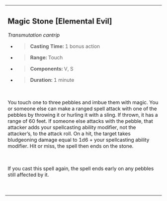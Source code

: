 <table><tbody><tr class="odd"><td><h2 id="magic-stone-elemental-evil"><strong>Magic Stone</strong> [Elemental Evil]</h2><p><em>Transmutation cantrip</em></p><ul><li><blockquote><p><strong>Casting Time:</strong> 1 bonus action</p></blockquote></li><li><blockquote><p><strong>Range:</strong> Touch</p></blockquote></li><li><blockquote><p><strong>Components:</strong> V, S</p></blockquote></li><li><blockquote><p><strong>Duration:</strong> 1 minute</p></blockquote></li></ul><p> </p><p>You touch one to three pebbles and imbue them with magic. You or someone else can make a ranged spell attack with one of the pebbles by throwing it or hurling it with a sling. If thrown, it has a range of 60 feet. If someone else attacks with the pebble, that attacker adds your spellcasting ability modifier, not the attacker’s, to the attack roll. On a hit, the target takes bludgeoning damage equal to 1d6 + your spellcasting ability modifier. Hit or miss, the spell then ends on the stone.</p><p> </p><p>If you cast this spell again, the spell ends early on any pebbles still affected by it.</p><p> </p></td></tr></tbody></table>
